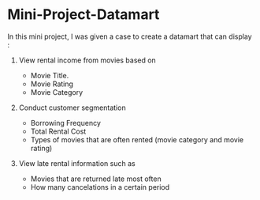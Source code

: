 # Mini-Project-Datamart

In this mini project, I was given a case to create a datamart that can display :

1. View rental income from movies based on
   - Movie Title.
   - Movie Rating
   - Movie Category

2. Conduct customer segmentation
   -  Borrowing Frequency
   -  Total Rental Cost
   -  Types of movies that are often rented (movie category and movie rating)

3. View late rental information such as
   - Movies that are returned late most often
   - How many cancelations in a certain period 
